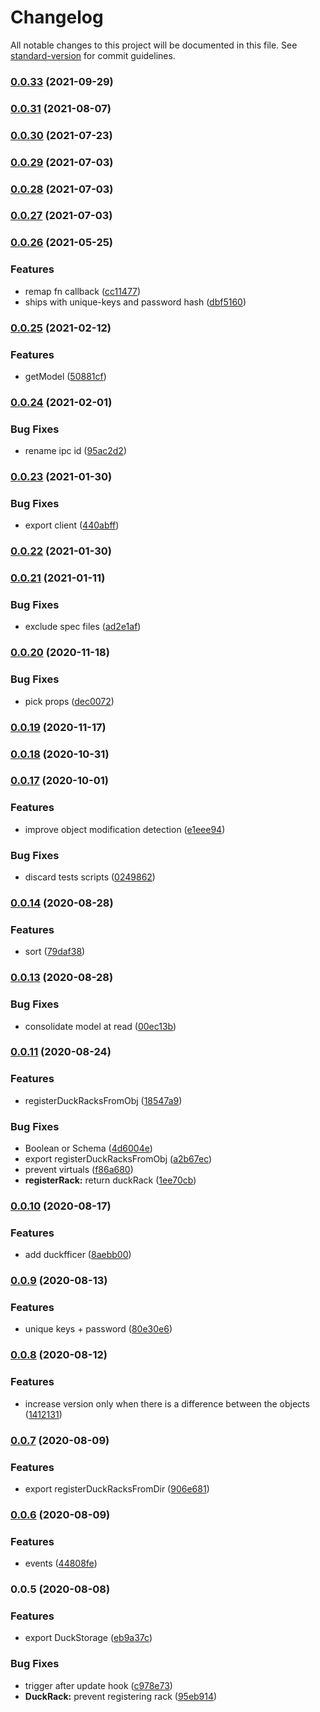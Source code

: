 # Changelog

All notable changes to this project will be documented in this file. See [standard-version](https://github.com/conventional-changelog/standard-version) for commit guidelines.

### [0.0.33](https://github.com/devtin/duck-storage/compare/v0.0.31...v0.0.33) (2021-09-29)

### [0.0.31](https://github.com/devtin/duck-storage/compare/v0.0.30...v0.0.31) (2021-08-07)

### [0.0.30](https://github.com/devtin/duck-storage/compare/v0.0.29...v0.0.30) (2021-07-23)

### [0.0.29](https://github.com/devtin/duck-storage/compare/v0.0.28...v0.0.29) (2021-07-03)

### [0.0.28](https://github.com/devtin/duck-storage/compare/v0.0.27...v0.0.28) (2021-07-03)

### [0.0.27](https://github.com/devtin/duck-storage/compare/v0.0.26...v0.0.27) (2021-07-03)

### [0.0.26](https://github.com/devtin/duck-storage/compare/v0.0.25...v0.0.26) (2021-05-25)


### Features

* remap fn callback ([cc11477](https://github.com/devtin/duck-storage/commit/cc114779ed570ed179cca6a9b986903fb1ae3d33))
* ships with unique-keys and password hash ([dbf5160](https://github.com/devtin/duck-storage/commit/dbf5160cb26dc823991560526d5eb930948a2cca))

### [0.0.25](https://github.com/devtin/duck-storage/compare/v0.0.24...v0.0.25) (2021-02-12)


### Features

* getModel ([50881cf](https://github.com/devtin/duck-storage/commit/50881cf0f846d81e1cad49f15c2672a7e82312bc))

### [0.0.24](https://github.com/devtin/duck-storage/compare/v0.0.23...v0.0.24) (2021-02-01)


### Bug Fixes

* rename ipc id ([95ac2d2](https://github.com/devtin/duck-storage/commit/95ac2d24bc40bce482c04c9ef81d4af163425c45))

### [0.0.23](https://github.com/devtin/duck-storage/compare/v0.0.22...v0.0.23) (2021-01-30)


### Bug Fixes

* export client ([440abff](https://github.com/devtin/duck-storage/commit/440abff0bbaaa32fecf6ca942caf7673efa382dc))

### [0.0.22](https://github.com/devtin/duck-storage/compare/v0.0.21...v0.0.22) (2021-01-30)

### [0.0.21](https://github.com/devtin/duck-storage/compare/v0.0.20...v0.0.21) (2021-01-11)


### Bug Fixes

* exclude spec files ([ad2e1af](https://github.com/devtin/duck-storage/commit/ad2e1af6afdeb5decdf62c56833745cf45dc4edf))

### [0.0.20](https://github.com/devtin/duck-storage/compare/v0.0.19...v0.0.20) (2020-11-18)


### Bug Fixes

* pick props ([dec0072](https://github.com/devtin/duck-storage/commit/dec00723a97f34e58d1bc5d11bfad8fc6e68cca1))

### [0.0.19](https://github.com/devtin/duck-storage/compare/v0.0.18...v0.0.19) (2020-11-17)

### [0.0.18](https://github.com/devtin/duck-storage/compare/v0.0.17...v0.0.18) (2020-10-31)

### [0.0.17](https://github.com/devtin/duck-storage/compare/v0.0.14...v0.0.17) (2020-10-01)


### Features

* improve object modification detection ([e1eee94](https://github.com/devtin/duck-storage/commit/e1eee94c30613eba70cfd3360b28257e699498b0))


### Bug Fixes

* discard tests scripts ([0249862](https://github.com/devtin/duck-storage/commit/0249862c2834003334433495276e5dcbddcd112b))

### [0.0.14](https://github.com/devtin/duck-storage/compare/v0.0.13...v0.0.14) (2020-08-28)


### Features

* sort ([79daf38](https://github.com/devtin/duck-storage/commit/79daf3898f5e9acd1e5d6b49b3e12be69951be9a))

### [0.0.13](https://github.com/devtin/duck-storage/compare/v0.0.11...v0.0.13) (2020-08-28)


### Bug Fixes

* consolidate model at read ([00ec13b](https://github.com/devtin/duck-storage/commit/00ec13be24a1aeb4ba2260eb7f5887719de64bf3))

### [0.0.11](https://github.com/devtin/duck-storage/compare/v0.0.10...v0.0.11) (2020-08-24)


### Features

* registerDuckRacksFromObj ([18547a9](https://github.com/devtin/duck-storage/commit/18547a93b8e92ea232655fe001f7222f7f9f274a))


### Bug Fixes

* Boolean or Schema ([4d6004e](https://github.com/devtin/duck-storage/commit/4d6004e52e3f842cbce5e589cc9c8e8c069ccc6c))
* export registerDuckRacksFromObj ([a2b67ec](https://github.com/devtin/duck-storage/commit/a2b67ec528ca0dc1315ae33e5dc698386a41336d))
* prevent virtuals ([f86a680](https://github.com/devtin/duck-storage/commit/f86a680135c149fd825d27fb95e9e90748576c23))
* **registerRack:** return duckRack ([1ee70cb](https://github.com/devtin/duck-storage/commit/1ee70cbcdfe77d64ebd5c906753055e727509ec3))

### [0.0.10](https://github.com/devtin/duck-storage/compare/v0.0.9...v0.0.10) (2020-08-17)


### Features

* add duckfficer ([8aebb00](https://github.com/devtin/duck-storage/commit/8aebb001f8532738fda52a99206516655b26f559))

### [0.0.9](https://github.com/devtin/duck-storage/compare/v0.0.8...v0.0.9) (2020-08-13)


### Features

* unique keys + password ([80e30e6](https://github.com/devtin/duck-storage/commit/80e30e6183ae2d9e821ad99312cc1954ea824c33))

### [0.0.8](https://github.com/devtin/duck-storage/compare/v0.0.7...v0.0.8) (2020-08-12)


### Features

* increase version only when there is a difference between the objects ([1412131](https://github.com/devtin/duck-storage/commit/1412131c3ef0c27bb9cdd78d466f6329acc4fe3d))

### [0.0.7](https://github.com/devtin/duck-storage/compare/v0.0.6...v0.0.7) (2020-08-09)


### Features

* export registerDuckRacksFromDir ([906e681](https://github.com/devtin/duck-storage/commit/906e6814d1c1a877212272243eab0346a0de38b7))

### [0.0.6](https://github.com/devtin/duck-storage/compare/v0.0.5...v0.0.6) (2020-08-09)


### Features

* events ([44808fe](https://github.com/devtin/duck-storage/commit/44808fedfe4a46beade9e63aeda1bf65fb5fa93e))

### 0.0.5 (2020-08-08)


### Features

* export DuckStorage ([eb9a37c](https://github.com/devtin/duck-storage/commit/eb9a37c429593e8c30fcfcd31759fd87d1b2a808))


### Bug Fixes

* trigger after update hook ([c978e73](https://github.com/devtin/duck-storage/commit/c978e738243865f6f1cb79bc49dbaaf7760d458b))
* **DuckRack:** prevent registering rack ([95eb914](https://github.com/devtin/duck-storage/commit/95eb914283efe4a9c09d14f240a29f8027db09ab))
